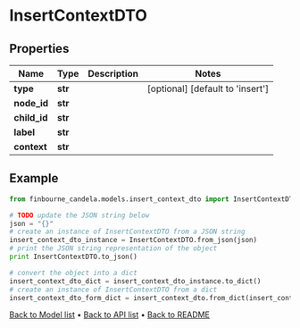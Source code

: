 # InsertContextDTO


## Properties
Name | Type | Description | Notes
------------ | ------------- | ------------- | -------------
**type** | **str** |  | [optional] [default to 'insert']
**node_id** | **str** |  | 
**child_id** | **str** |  | 
**label** | **str** |  | 
**context** | **str** |  | 

## Example

```python
from finbourne_candela.models.insert_context_dto import InsertContextDTO

# TODO update the JSON string below
json = "{}"
# create an instance of InsertContextDTO from a JSON string
insert_context_dto_instance = InsertContextDTO.from_json(json)
# print the JSON string representation of the object
print InsertContextDTO.to_json()

# convert the object into a dict
insert_context_dto_dict = insert_context_dto_instance.to_dict()
# create an instance of InsertContextDTO from a dict
insert_context_dto_form_dict = insert_context_dto.from_dict(insert_context_dto_dict)
```
[Back to Model list](../README.md#documentation-for-models) &#8226; [Back to API list](../README.md#documentation-for-api-endpoints) &#8226; [Back to README](../README.md)


